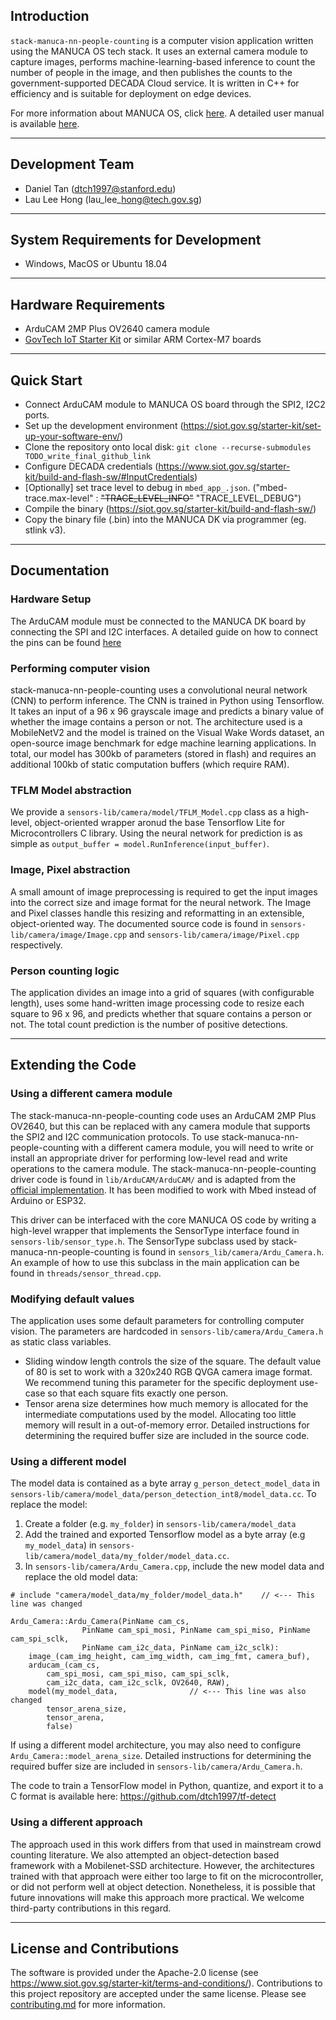 ## Introduction
`stack-manuca-nn-people-counting` is a computer vision application written using the MANUCA OS tech stack. It uses an external camera module to capture images, performs machine-learning-based inference to count the number of people in the image, and then publishes the counts to the government-supported DECADA Cloud service. It is written in C++ for efficiency and is suitable for deployment on edge devices. 

For more information about MANUCA OS, click [here](https://siot.gov.sg/tech-stack/manuca/overview/). A detailed user manual is available [here](https://siot.gov.sg/files/MANUCA_User_Manual_V1.pdf). 

---
## Development Team
* Daniel Tan (dtch1997@stanford.edu)
* Lau Lee Hong (lau\_lee\_hong@tech.gov.sg)

---
## System Requirements for Development
 * Windows, MacOS or Ubuntu 18.04

---
## Hardware Requirements
 * ArduCAM 2MP Plus OV2640 camera module
 * [GovTech IoT Starter Kit](https://www.siot.gov.sg/starter-kit) or similar ARM Cortex-M7 boards

---
## Quick Start
 * Connect ArduCAM module to MANUCA OS board through the SPI2, I2C2 ports. 
 * Set up the development environment (https://siot.gov.sg/starter-kit/set-up-your-software-env/) 
 * Clone the repository onto local disk: 
    `git clone --recurse-submodules TODO_write_final_github_link`
 * Configure DECADA credentials (https://www.siot.gov.sg/starter-kit/build-and-flash-sw/#InputCredentials)
 * [Optionally] set trace level to debug in `mbed_app_.json`. ("mbed-trace.max-level" : ~~"TRACE_LEVEL_INFO"~~ "TRACE_LEVEL_DEBUG")
 * Compile the binary (https://siot.gov.sg/starter-kit/build-and-flash-sw/)
 * Copy the binary file (.bin) into the MANUCA DK via programmer (eg. stlink v3).

---
## Documentation

### Hardware Setup
The ArduCAM module must be connected to the MANUCA DK board by connecting the SPI and I2C interfaces. A detailed guide on how to connect the pins can be found [here](docs/Pins.md)

### Performing computer vision
stack-manuca-nn-people-counting uses a convolutional neural network (CNN) to perform inference. The CNN is trained in Python using Tensorflow. It takes an input of a 96 x 96 grayscale image and predicts a binary value of whether the image contains a person or not. The architecture used is a MobileNetV2 and the model is trained on the Visual Wake Words dataset, an open-source image benchmark for edge machine learning applications. In total, our model has 300kb of parameters (stored in flash) and requires an additional 100kb of static computation buffers (which require RAM). 

### TFLM Model abstraction
We provide a `sensors-lib/camera/model/TFLM_Model.cpp` class as a high-level, object-oriented wrapper aronud the base Tensorflow Lite for Microcontrollers C library. Using the neural network for prediction is as simple as `output_buffer = model.RunInference(input_buffer)`. 

### Image, Pixel abstraction
A small amount of image preprocessing is required to get the input images into the correct size and image format for the neural network. The Image and Pixel classes handle this resizing and reformatting in an extensible, object-oriented way. The documented source code is found in `sensors-lib/camera/image/Image.cpp` and `sensors-lib/camera/image/Pixel.cpp` respectively. 

### Person counting logic
The application divides an image into a grid of squares (with configurable length), uses some hand-written image processing code to resize each square to 96 x 96, and predicts whether that square contains a person or not. The total count prediction is the number of positive detections. 
 
---
## Extending the Code
### Using a different camera module
The stack-manuca-nn-people-counting code uses an ArduCAM 2MP Plus OV2640, but this can be replaced with any camera module that supports the SPI2 and I2C communication protocols. To use stack-manuca-nn-people-counting with a different camera module, you will need to write or install an appropriate driver for performing low-level read and write operations to the camera module. The stack-manuca-nn-people-counting driver code is found in `lib/ArduCAM/ArduCAM/` and is adapted from the [official implementation](https://github.com/ArduCAM/Arduino/tree/master/ArduCAM). It has been modified to work with Mbed instead of Arduino or ESP32. 

This driver can be interfaced with the core MANUCA OS code by writing a high-level wrapper that implements the SensorType interface found in `sensors-lib/sensor_type.h`. The SensorType subclass used by stack-manuca-nn-people-counting is found in `sensors_lib/camera/Ardu_Camera.h`. An example of how to use this subclass in the main application can be found in `threads/sensor_thread.cpp`. 

### Modifying default values
The application uses some default parameters for controlling computer vision. The parameters are hardcoded in `sensors-lib/camera/Ardu_Camera.h` as static class variables. 

- Sliding window length controls the size of the square. The default value of 80 is set to work with a 320x240 RGB QVGA camera image format. We recommend tuning this parameter for the specific deployment use-case so that each square fits exactly one person. 
- Tensor arena size determines how much memory is allocated for the intermediate computations used by the model. Allocating too little memory will result in a out-of-memory error. Detailed instructions for determining the required buffer size are included in the source code. 

### Using a different model
The model data is contained as a byte array `g_person_detect_model_data` in `sensors-lib/camera/model_data/person_detection_int8/model_data.cc`. To replace the model:

1. Create a folder (e.g. `my_folder`) in `sensors-lib/camera/model_data` 
2. Add the trained and exported Tensorflow model as a byte array (e.g `my_model_data`) in `sensors-lib/camera/model_data/my_folder/model_data.cc`. 
3. In `sensors-lib/camera/Ardu_Camera.cpp`, include the new model data and replace the old model data:
```
# include "camera/model_data/my_folder/model_data.h"  	// <--- This line was changed

Ardu_Camera::Ardu_Camera(PinName cam_cs, 
                PinName cam_spi_mosi, PinName cam_spi_miso, PinName cam_spi_sclk,
                PinName cam_i2c_data, PinName cam_i2c_sclk):
    image_(cam_img_height, cam_img_width, cam_img_fmt, camera_buf),   
    arducam_(cam_cs, 
        cam_spi_mosi, cam_spi_miso, cam_spi_sclk, 
        cam_i2c_data, cam_i2c_sclk, OV2640, RAW),
    model(my_model_data,  				// <--- This line was also changed
        tensor_arena_size, 
        tensor_arena,
        false)
```

If using a different model architecture, you may also need to configure `Ardu_Camera::model_arena_size`. Detailed instructions for determining the required buffer size are included in `sensors-lib/camera/Ardu_Camera.h`. 

The code to train a TensorFlow model in Python, quantize, and export it to a C format is available here: https://github.com/dtch1997/tf-detect

### Using a different approach
The approach used in this work differs from that used in mainstream crowd counting literature. We also attempted an object-detection based framework with a Mobilenet-SSD architecture. However, the architectures trained with that approach were either too large to fit on the microcontroller, or did not perform well at object detection. Nonetheless, it is possible that future innovations will make this approach more practical. We welcome third-party contributions in this regard. 

---
## License and Contributions
The software is provided under the Apache-2.0 license (see https://www.siot.gov.sg/starter-kit/terms-and-conditions/). Contributions to this project repository are accepted under the same license. Please see [contributing.md](CONTRIBUTING.md) for more information. 
